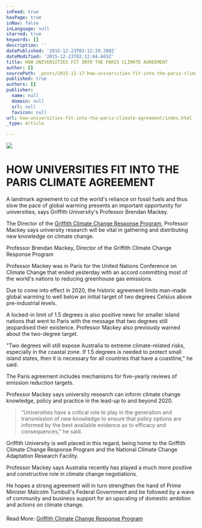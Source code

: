 ```yaml
---
inFeed: true
hasPage: true
inNav: false
inLanguage: null
starred: true
keywords: []
description: ''
datePublished: '2015-12-23T02:12:29.280Z'
dateModified: '2015-12-23T02:12:04.665Z'
title: HOW UNIVERSITIES FIT INTO THE PARIS CLIMATE AGREEMENT
author: []
sourcePath: _posts/2015-12-17-how-universities-fit-into-the-paris-climate-agreement.md
published: true
authors: []
publisher:
  name: null
  domain: null
  url: null
  favicon: null
url: how-universities-fit-into-the-paris-climate-agreement/index.html
_type: Article

---
```

![](https://the-grid-user-content.s3-us-west-2.amazonaws.com/a400ddb6-57d8-43e6-9f41-e7d02500c1f0.jpg)

# HOW UNIVERSITIES FIT INTO THE PARIS CLIMATE AGREEMENT

A landmark agreement to cut the world's reliance on fossil fuels and thus slow the pace of global warming presents an important opportunity for universities, says Griffith University's Professor Brendan Mackey.

The Director of the [Griffith Climate Change Response Program][0], Professor Mackey says university research will be vital in gathering and distributing new knowledge on climate change.

Professor Brendan Mackey, Director of the Griffith Climate Change Response Program

Professor Mackey was in Paris for the United Nations Conference on Climate Change that ended yesterday with an accord committing most of the world's nations to reducing greenhouse gas emissions.

Due to come into effect in 2020, the historic agreement limits man-made global warming to well below an initial target of two degrees Celsius above pre-industrial levels.

A locked-in limit of 1.5 degrees is also positive news for smaller island nations that went to Paris with the message that two degrees still jeopardised their existence. Professor Mackey also previously warned about the two-degree target.

"Two degrees will still expose Australia to extreme climate-related risks, especially in the coastal zone. If 1.5 degrees is needed to protect small island states, then it is necessary for all countries that have a coastline," he said.

The Paris agreement includes mechanisms for five-yearly reviews of emission reduction targets.

Professor Mackey says university research can inform climate change knowledge, policy and practice in the lead-up to and beyond 2020\.

> "Universities have a critical role to play in the generation and transmission of new knowledge to ensure that policy options are informed by the best available evidence as to efficacy and consequences," he said.

Griffith University is well placed in this regard, being home to the Griffith Climate Change Response Program and the National Climate Change Adaptation Research Facility.

Professor Mackey says Australia recently has played a much more positive and constructive role in climate change negotiations.

He hopes a strong agreement will in turn strengthen the hand of Prime Minister Malcolm Turnbull's Federal Government and be followed by a wave of community and business support for an upscaling of domestic ambition and actions on climate change.

#### 

Read More: [Griffith Climate Change Response Program][0]

[0]: https://www.griffith.edu.au/research/research-excellence/griffith-climate-change-response-program